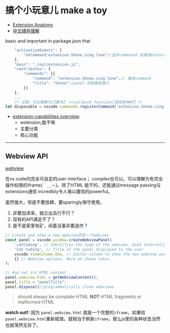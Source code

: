 # 搞个小玩意儿 make a toy

- [Extension Anatomy](https://code.visualstudio.com/api/get-started/extension-anatomy)
- [中文辅导理解](https://www.cnblogs.com/caipeiyu/p/5507252.html)

basic and important
in package.json  that

```js
    "activationEvents": [
        "onCommand:extension.Shone.sing.lone"//监听commoand 如果是extension.Shone.sing.lone
    ],
    "main": "./out/extension.js",
    "contributes": {
        "commands": [{
            "command": "extension.Shone.sing.lone",// 触发command
            "title": "Shone"//panel 控制面板输入
        }]
    },
    ...
    /* 注册，可以理解为[【事件】 =>callback function]调用各种API */
let disposable = vscode.commands.registerCommand('extension.Shone.sing.lone',function(){})

```

- [extension-capabilities overview](https://code.visualstudio.com/api/extension-capabilities/overview):
  - extension,能干嘛
  - 主要分类
  - 核心功能

---

## Webview API

[webview](https://code.visualstudio.com/api/extension-guides/webview)

在vs code内完全可自定的user interface；
complex也可以。可以理解为有完全操作权限的iframe(＾＿－)。除了HTML 能干的，还能通过message passing与extensions通信
incredibly令人难以置信的powerful。

虽然强大，但是不要放肆，要sparingly保守使用。

1. 非要加进来，独立出去行不行？
1. 现有的API满足不了？
1. 是不是家里有矿，闲着没事非要造作？

```js
// Create and show a new webview添加一个webview
const panel = vscode.window.createWebviewPanel(
    'catCoding', // Identifies the type of the webview. Used internally
    'Cat Coding', // Title of the panel displayed to the user
    vscode.ViewColumn.One, // Editor column to show the new webview panel in.
    {} // Webview options. More on these later.
);
```

```js
// And set its HTML content
panel.webview.html = getWebviewContent();
panel.title = "panelTitle";
panel.dispose()//programmatically close webviews
```

>should always be complate HTML **NOT** HTML fragments or malformed HTML

**watch out!:** 因为 `panel.webview.html` 就是一个完整的`iframe`，如果给`panel.webview.html`重新赋值，就相当于刷新`iframe`，那么js里的各种状态当然也就荡然无存了。
